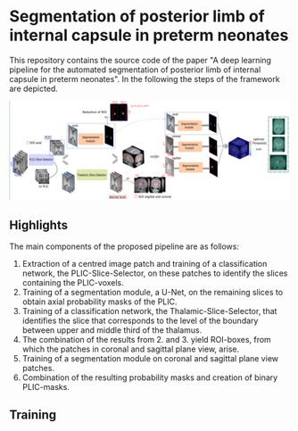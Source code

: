# Segmentation of posterior limb of internal capsule in preterm neonates

This repository contains the source code of the paper "A deep learning pipeline for the automated segmentation of posterior limb of internal
capsule in preterm neonates". In the following the steps of the framework are depicted.

<img src="./pipeline_diagram.png">

## Highlights
The main components of the proposed pipeline are as follows:

1. Extraction of a centred image patch and training of a classification network, the PLIC-Slice-Selector, on these patches to identify the slices containing the PLIC-voxels.
2. Training of a segmentation module, a U-Net, on the remaining slices to obtain axial probability masks of the PLIC.
3. Training of a classification network, the Thalamic-Slice-Selector, that identifies the slice that corresponds to the level of the boundary between upper and middle third of the thalamus.
4. The combination of the results from 2. and 3. yield ROI-boxes, from which the patches in coronal and sagittal plane view, arise.  
5. Training of a segmentation module on coronal and sagittal plane view patches. 
6. Combination of the resulting probability masks and creation of binary PLIC-masks.



## Training
